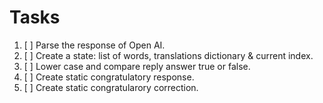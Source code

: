 # Tasks

1. [ ] Parse the response of Open AI.
2. [ ] Create a state: list of words, translations dictionary & current index.
3. [ ] Lower case and compare reply answer true or false.
4. [ ] Create static congratulatory response. 
5. [ ] Create static congratularory correction.
